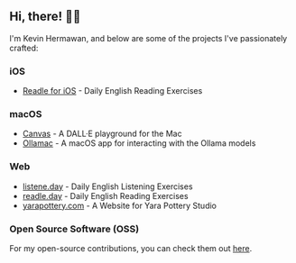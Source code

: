 ## Hi, there! 👋🏼

I'm Kevin Hermawan, and below are some of the projects I've passionately crafted:

### iOS

- [Readle for iOS](https://apps.apple.com/us/app/readle-reading-exercises/id6467619365) - Daily English Reading Exercises

### macOS

- [Canvas](https://github.com/kevinhermawan/Canvas) - A DALL·E playground for the Mac
- [Ollamac](https://github.com/kevinhermawan/Ollamac) - A macOS app for interacting with the Ollama models

### Web

- [listene.day](https://www.listene.day) - Daily English Listening Exercises
- [readle.day](https://www.readle.day) - Daily English Reading Exercises
- [yarapottery.com](https://www.yarapottery.com) - A Website for Yara Pottery Studio

### Open Source Software (OSS)

For my open-source contributions, you can check them out [here](https://github.com/kevinhermawan?tab=repositories).
